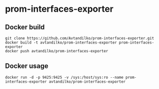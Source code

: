# prom-interfaces-exporter

## Docker build
```
git clone https://github.com/Avtandilko/prom-interfaces-exporter.git
docker build -t avtandilko/prom-interfaces-exporter prom-interfaces-exporter
docker push avtandilko/prom-interfaces-exporter
```
## Docker usage
```
docker run -d -p 9425:9425 -v /sys:/host/sys:ro --name prom-interfaces-exporter avtandilko/prom-interfaces-exporter
```
